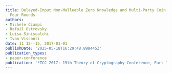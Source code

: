 ```yaml
---
title: Delayed-Input Non-Malleable Zero Knowledge and Multi-Party Coin Tossing in
  Four Rounds
authors:
- Michele Ciampi
- Rafail Ostrovsky
- Luisa Siniscalchi
- Ivan Visconti
date: 11 12--15, 2017-01-01
publishDate: '2025-05-18T16:29:48.898445Z'
publication_types:
- paper-conference
publication: '*TCC 2017: 15th Theory of Cryptography Conference, Part I*'
---
```

